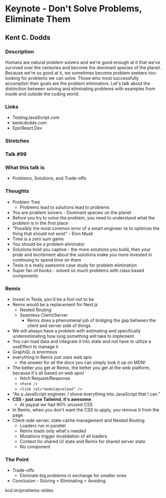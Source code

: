 # Keynote - Don't Solve Problems, Eliminate Them

## Kent C. Dodds

### Description

Humans are natural problem solvers and we're good enough at it that we've survived over the centuries and become the dominant species of the planet. Because we're so good at it, we sometimes become problem seekers too–looking for problems we can solve. Those who most successfully accomplish their goals are the problem eliminators. Let's talk about the distinction between solving and eliminating problems with examples from inside and outside the coding world.

### Links

- TestingJavaScript.com
- kentcdodds.com
- EpicReact.Dev

### Stretches

### Talk #99

### What this talk is

- Problems, Solutions, and Trade-offs

### Thoughts

- Problem Tree
  - Problems lead to solutions lead to problems
- You are problem solvers - Dominant species on the planet
- Before you try to solve the problem, you need to understand what the problem is in the first place
- "Possibly the most common error of a smart engineer iis to optimize the thing that should not exist" - Elon Musk
- Time is a zero sum game
- You should be a problem eliminator
- Solutions hold you captive - the more solutions you build, then your pride and excitement about the solutions make you more invested in continuing to spend time on them
- Tesla is a really awesome case study for problem elimination
- Super fan of hooks - solved so much problems with class based components

### Remix

- Invest in Tesla, you'd be a fool not to be
- Remix would be a replacement for Next.js
  - Nested Routing
  - Seamless Client/Server
    - Remix does a phenomenal job of bridging the gap between the client and server side of things
- We will always have a problem with estimating and specifically underestimating how long something will take to implement
- You can load data and integrate it into state and not have to utilize a useEffect to manage it
- GraphQL is enormous
- everything in Remix just uses web apis
  - the answer for all the docs you can simply look it up on MDN!
- The better you get at Remix, the better you get at the web platform, because it's all based on web apis!
  - fetch Request/Response
  - `<Form />`
  - `<link rel="modulepreload" />`
- "As a JavaScript engineer, I shove everything into JavaScript that I can."
- **CSS - just use Tailwind, it's awesome**
  - At paypal we had 90% unused CSS
- In Remix, when you don't want the CSS to apply, you remove it from the page
- Client-side server, state cache management and Nested Routing
  - Loaders run in parallel
  - Remix loads only what's needed
  - Mutations trigger invalidation of all loaders
  - Context for shared UI state and Remix for shared server state
  - No <Layout /> component

### The Point

- Trade-offs
  - Eliminate big problems in exchange for smaller ones
- Conclusion - Solving < Eliminating < Avoiding

kcd.im/problems-slides
